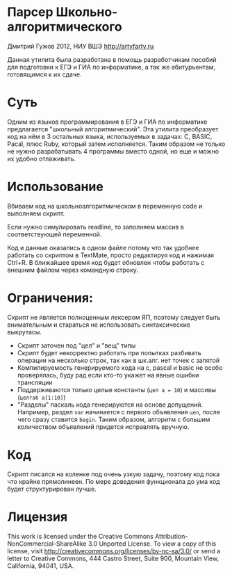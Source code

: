 Парсер Школьно-алгоритмического
=======================
Дмитрий Гужов 2012, НИУ ВШЭ
http://artyfarty.ru

Данная утилита была разработана в помощь разработчикам пособий для подготовки к ЕГЭ и ГИА по информатике, а так же абитурьентам, готовящимся к их сдаче.

# Суть
Одним из языков программирования в ЕГЭ и ГИА по информатике предлагается "школьный алгоритмический". Эта утилита преобразует код на нём в 3 остальных языка, используемых в задачах: C, BASIC, Pacal, плюс Ruby, который затем исполняется. Таким образом не только не нужно разрабатывать 4 программы вместо одной, но еще и можно их удобно отлаживать.

# Использование
Вбиваем код на школьноалгоритмическом в переменную code и выполняем скрипт.

Если нужно симулировать readline, то заполняем массив в соответствующей переменной.

Код и данные оказались в одном файле потому что так удобнее работать со скриптом в TextMate, просто редактируя код и нажимая Ctrl+R. В ближайшее время код будет обновлен чтобы работать с внешним файлом через командную строку.

# Ограничения:
Скрипт не является полноценным лексером ЯП, поэтому следует быть внимательным и стараться не использовать синтаксические выкрутасы.

* Скрипт заточен под "цел" и "вещ" типы
* Скрипт будет некорректно работать при попытках разбивать операции на несколько строк, так как в шк.алг. нет точек с запятой
* Компилируемость генерируемого кода на c, pascal и basic не особо проверялась, буду рад если кто-то укажет на явные ошибки трансляции
* Поддерживаются только целые константы (`цел a = 10`) и массивы (`целтаб a[1:10]`)
* "Разделы" паскаль кода генерируются на основе допущений. Например, раздел `var` начинается с первого объявления `цел`, после чего сразу ставится `begin`. Таким образом, алгоритм с большим количеством объявлений придется исправлять вручную.

# Код
Скрипт писался на коленке под очень узкую задачу, поэтому код пока что крайне прямолинеен. По мере доведения функционала до ума код будет структурирован лучше.

# Лицензия
This work is licensed under the Creative Commons Attribution-NonCommercial-ShareAlike 3.0 Unported License. To view a copy of this license, visit http://creativecommons.org/licenses/by-nc-sa/3.0/ or send a letter to Creative Commons, 444 Castro Street, Suite 900, Mountain View, California, 94041, USA.